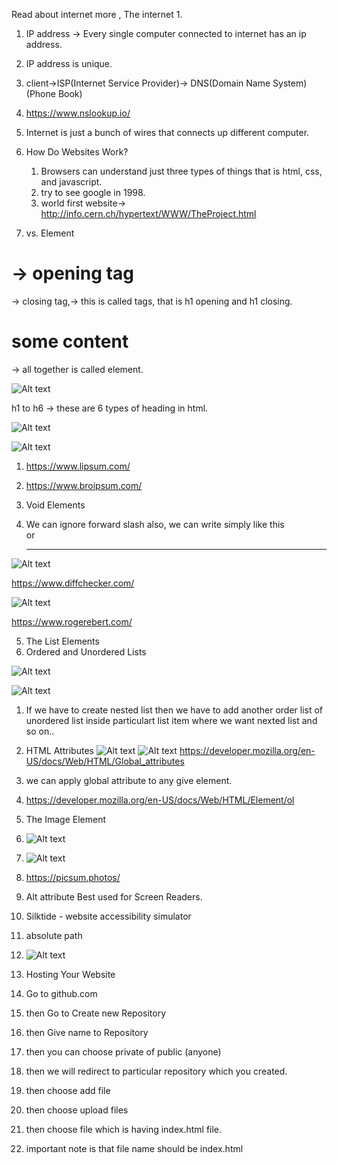 Read about internet more , The internet
1. 
   1. IP address -> Every single computer connected to internet has an ip address.
   2. IP address is unique.
   3. client->ISP(Internet Service Provider)-> DNS(Domain Name System) (Phone Book)
   4. https://www.nslookup.io/
   5. Internet is just a bunch of wires that connects up different computer.

2. How Do Websites Work?
   1. Browsers can understand just three types of things that is html, css, and javascript.
   2. try to see google in 1998.
   3. world first website-> http://info.cern.ch/hypertext/WWW/TheProject.html
3. <Tag> vs. Element

<h1>-> opening tag </h1>-> closing tag,-> this is called tags, that is h1 opening and h1 closing.
<h1>some content </h1>-> all together is called element.

![Alt text](image.png)

h1 to h6 -> these are 6 types of heading in html.

![Alt text](image-1.png)

![Alt text](image-3.png)

1. https://www.lipsum.com/
2. https://www.broipsum.com/

4. Void Elements
  1. We can ignore forward slash also, we can write simply like this <br> or <hr>

![Alt text](image-4.png)

https://www.diffchecker.com/

![Alt text](image-5.png)

https://www.rogerebert.com/

5. The List Elements
 1. Ordered and Unordered Lists

![Alt text](image-6.png)

![Alt text](image-7.png)

<!-- Nested list -->
1. If we have to create nested list then we have to add another order list of unordered list inside particulart list item where we want nexted list and so on..

6. HTML Attributes
![Alt text](image-8.png)
![Alt text](image-9.png)
https://developer.mozilla.org/en-US/docs/Web/HTML/Global_attributes
 1. we can apply global attribute to any give element.
 2. https://developer.mozilla.org/en-US/docs/Web/HTML/Element/ol

 7. The Image Element
   1. ![Alt text](image-10.png)
   2. ![Alt text](image-11.png)
   4. https://picsum.photos/
   5. Alt attribute Best used for Screen Readers.
   6. Silktide - website accessibility simulator

8. absolute path
 1. ![Alt text](image-12.png)

9. Hosting Your Website
  1. Go to github.com
  2. then Go to Create new Repository
  4. then Give name to Repository
  5. then you can choose private of public (anyone)
  6. then we will redirect to particular repository which you created.
  7. then choose add file
  8. then choose upload files
  9. then choose file which is having index.html file.
  10. important note is that file name should be index.html
